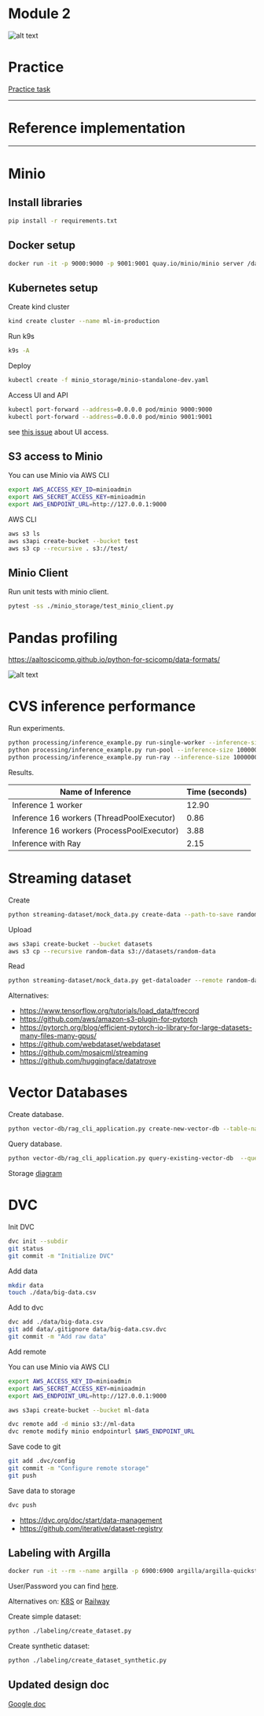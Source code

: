 # Module 2

![alt text](./../docs/data.jpg)

# Practice

[Practice task](./PRACTICE.md)

***

# Reference implementation

***

# Minio

## Install libraries

```bash
pip install -r requirements.txt
```

## Docker setup

```bash
docker run -it -p 9000:9000 -p 9001:9001 quay.io/minio/minio server /data --console-address ":9001"
```

## Kubernetes setup

Create kind cluster

```bash
kind create cluster --name ml-in-production
```

Run k9s

```bash
k9s -A
```

Deploy

```bash
kubectl create -f minio_storage/minio-standalone-dev.yaml
```

Access UI and API

```bash
kubectl port-forward --address=0.0.0.0 pod/minio 9000:9000
kubectl port-forward --address=0.0.0.0 pod/minio 9001:9001
```

see [this issue](https://github.com/minio/console/issues/2539) about UI access.

## S3 access to Minio

You can use Minio via AWS CLI

```bash
export AWS_ACCESS_KEY_ID=minioadmin
export AWS_SECRET_ACCESS_KEY=minioadmin
export AWS_ENDPOINT_URL=http://127.0.0.1:9000
```

AWS CLI

```bash
aws s3 ls
aws s3api create-bucket --bucket test
aws s3 cp --recursive . s3://test/
```

## Minio Client

Run unit tests with minio client.

```bash
pytest -ss ./minio_storage/test_minio_client.py
```

# Pandas profiling

<https://aaltoscicomp.github.io/python-for-scicomp/data-formats/>

![alt text](./images/pandas-formats.png)


# CVS inference performance

Run experiments.

```bash
python processing/inference_example.py run-single-worker --inference-size 10000000
python processing/inference_example.py run-pool --inference-size 10000000
python processing/inference_example.py run-ray --inference-size 10000000
```

Results.

| Name of Inference    | Time (seconds)      |
|----------------------|---------------------|
| Inference 1 worker   | 12.90  |
| Inference 16 workers (ThreadPoolExecutor) | 0.86  |
| Inference 16 workers (ProcessPoolExecutor) | 3.88  |
| Inference with Ray   | 2.15  |


# Streaming dataset


Create

```bash
python streaming-dataset/mock_data.py create-data --path-to-save random-data
```

Upload

```bash
aws s3api create-bucket --bucket datasets
aws s3 cp --recursive random-data s3://datasets/random-data
```

Read

```bash
python streaming-dataset/mock_data.py get-dataloader --remote random-data
```

Alternatives:

- <https://www.tensorflow.org/tutorials/load_data/tfrecord>
- <https://github.com/aws/amazon-s3-plugin-for-pytorch>
- <https://pytorch.org/blog/efficient-pytorch-io-library-for-large-datasets-many-files-many-gpus/>
- <https://github.com/webdataset/webdataset>
- <https://github.com/mosaicml/streaming>
- <https://github.com/huggingface/datatrove>

# Vector Databases

Create database.

```bash
python vector-db/rag_cli_application.py create-new-vector-db --table-name test --number-of-documents 300
```

Query database.

```bash
python vector-db/rag_cli_application.py query-existing-vector-db  --query 'complex query' --table-name test
```

Storage [diagram](https://lancedb.github.io/lancedb/concepts/storage/)


# DVC

Init DVC

```bash
dvc init --subdir
git status
git commit -m "Initialize DVC"
```

Add data

```bash
mkdir data
touch ./data/big-data.csv
```

Add to dvc

```bash
dvc add ./data/big-data.csv
git add data/.gitignore data/big-data.csv.dvc
git commit -m "Add raw data"
```

Add remote

You can use Minio via AWS CLI

```bash
export AWS_ACCESS_KEY_ID=minioadmin
export AWS_SECRET_ACCESS_KEY=minioadmin
export AWS_ENDPOINT_URL=http://127.0.0.1:9000
```


```bash
aws s3api create-bucket --bucket ml-data

dvc remote add -d minio s3://ml-data
dvc remote modify minio endpointurl $AWS_ENDPOINT_URL
```

Save code to git

```bash
git add .dvc/config
git commit -m "Configure remote storage"
git push 
```

Save data to storage

```bash
dvc push
```

- <https://dvc.org/doc/start/data-management>
- <https://github.com/iterative/dataset-registry>

## Labeling with Argilla

```bash
docker run -it --rm --name argilla -p 6900:6900 argilla/argilla-quickstart:v2.0.0rc1
```

User/Password you can find [here](https://github.com/argilla-io/argilla/blob/v2.0.0rc1/argilla-server/docker/quickstart/Dockerfile#L60-L62).

Alternatives on: [K8S](https://github.com/argilla-io/argilla/tree/develop/examples/deployments/k8s) or [Railway](https://railway.app/template/KNxfha?referralCode=_Q3XIe)

Create simple dataset:

```bash
python ./labeling/create_dataset.py
```

Create synthetic dataset:

```bash
python ./labeling/create_dataset_synthetic.py
```

## Updated design doc

[Google doc](https://docs.google.com/document/d/1dEzWd3pPozmU3AhMXjW3xcONUeNJee53djilN1A-wR8/edit)
